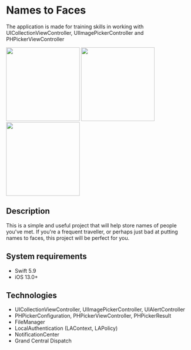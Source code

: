 # Names to Faces
The application is made for training skills in working with UICollectionViewController, UIImagePickerController and PHPickerViewController

<img src="https://github.com/user-attachments/assets/9eb811af-6d96-490c-b15b-594d43c2bb3f" width="200">
<img src="https://github.com/user-attachments/assets/3a17e9be-108e-472a-88e2-13b613521a26" width="200">
<img src="https://github.com/user-attachments/assets/47f32fb7-c0ac-4f5b-a490-327410d80eae" width="200">

## Description
This is a simple and useful project that will help store names of people you've met. If you're a frequent traveller, or perhaps just bad at putting names to faces, this project will be perfect for you.
## System requirements
* Swift 5.9
* iOS 13.0+

## Technologies
* UICollectionViewController, UIImagePickerController, UIAlertController
* PHPickerConfiguration, PHPickerViewController, PHPickerResult
* FileManager
* LocalAuthentication (LAContext, LAPolicy)
* NotificationCenter
* Grand Central Dispatch
